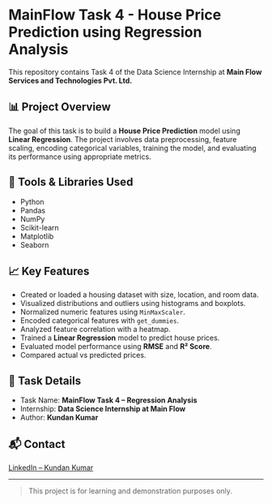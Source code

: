 # MainFlow Task 4 - House Price Prediction using Regression Analysis

This repository contains Task 4 of the Data Science Internship at **Main Flow Services and Technologies Pvt. Ltd.**

## 📊 Project Overview

The goal of this task is to build a **House Price Prediction** model using **Linear Regression**. The project involves data preprocessing, feature scaling, encoding categorical variables, training the model, and evaluating its performance using appropriate metrics.

## 🔧 Tools & Libraries Used

- Python
- Pandas
- NumPy
- Scikit-learn
- Matplotlib
- Seaborn

## 📈 Key Features

- Created or loaded a housing dataset with size, location, and room data.
- Visualized distributions and outliers using histograms and boxplots.
- Normalized numeric features using `MinMaxScaler`.
- Encoded categorical features with `get_dummies`.
- Analyzed feature correlation with a heatmap.
- Trained a **Linear Regression** model to predict house prices.
- Evaluated model performance using **RMSE** and **R² Score**.
- Compared actual vs predicted prices.

## 📝 Task Details

- Task Name: **MainFlow Task 4 – Regression Analysis**
- Internship: **Data Science Internship at Main Flow**
- Author: **Kundan Kumar**

## 📬 Contact

[LinkedIn – Kundan Kumar](https://www.linkedin.com/in/kundan98267/)

---

> This project is for learning and demonstration purposes only.
